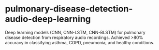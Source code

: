 # pulmonary-disease-detection-audio-deep-learning
Deep learning models (CNN, CNN-LSTM, CNN-BLSTM) for pulmonary disease detection from respiratory audio recordings. Achieved >80% accuracy in classifying asthma, COPD, pneumonia, and healthy conditions.
